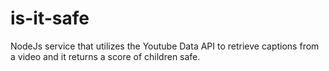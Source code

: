 # is-it-safe
NodeJs service that utilizes the Youtube Data API to retrieve captions from a video and it returns a score of children safe.

